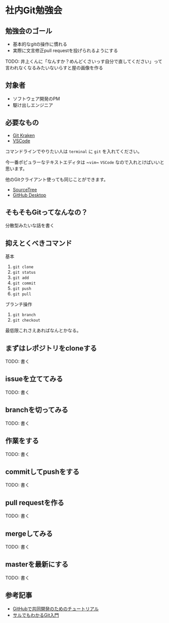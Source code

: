 # 社内Git勉強会

## 勉強会のゴール

- 基本的なgitの操作に慣れる
- 実際に文言修正pull requestを投げられるようにする

TODO: 井上くんに「なんすか？めんどくさいっす自分で直してください」って言われなくなるみたいないらすと屋の画像を作る

## 対象者

- ソフトウェア開発のPM
- 駆け出しエンジニア

## 必要なもの

* [Git Kraken](https://www.gitkraken.com/download/mac)
* [VSCode](https://azure.microsoft.com/ja-jp/products/visual-studio-code/)

コマンドラインでやりたい人は `terminal` に `git` を入れてください。

今一番ポピュラーなテキストエディタは ~`vim`~ `VSCode` なので入れとけばいいと思います。

他のGitクライアント使っても同じことができます。

* [SourceTree](https://www.sourcetreeapp.com/)
* [GitHub Desktop](https://desktop.github.com/)

## そもそもGitってなんなの？

分散型みたいな話を書く

## 抑えとくべきコマンド

基本
1. `git clone`
2. `git status`
3. `git add`
4. `git commit`
5. `git push`
6. `git pull`

ブランチ操作
1. `git branch`
2. `git checkout`

最低限これさえあればなんとかなる。

## まずはレポジトリをcloneする

TODO: 書く

## issueを立ててみる

TODO: 書く

## branchを切ってみる

TODO: 書く

## 作業をする

TODO: 書く

## commitしてpushをする

TODO: 書く

## pull requestを作る

TODO: 書く

## mergeしてみる

TODO: 書く

## masterを最新にする

TODO: 書く

## 参考記事

- [GitHubで共同開発のためのチュートリアル](https://qiita.com/takeokunn/items/5bc499121a21f8c5b990)
- [サルでもわかるGit入門](https://backlog.com/ja/git-tutorial/)
